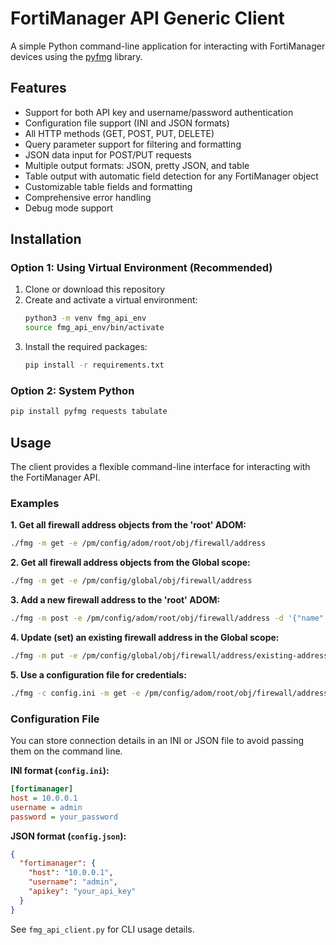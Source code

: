 # FortiManager API Generic Client

A simple Python command-line application for interacting with FortiManager devices using the [pyfmg](https://github.com/p4r4n0y1ng/pyfmg) library.

## Features

- Support for both API key and username/password authentication
- Configuration file support (INI and JSON formats)
- All HTTP methods (GET, POST, PUT, DELETE)
- Query parameter support for filtering and formatting
- JSON data input for POST/PUT requests
- Multiple output formats: JSON, pretty JSON, and table
- Table output with automatic field detection for any FortiManager object
- Customizable table fields and formatting
- Comprehensive error handling
- Debug mode support

## Installation

### Option 1: Using Virtual Environment (Recommended)

1. Clone or download this repository
2. Create and activate a virtual environment:
   ```bash
   python3 -m venv fmg_api_env
   source fmg_api_env/bin/activate
   ```
3. Install the required packages:
   ```bash
   pip install -r requirements.txt
   ```

### Option 2: System Python

```bash
pip install pyfmg requests tabulate
```

## Usage

The client provides a flexible command-line interface for interacting with the FortiManager API.

### Examples

**1. Get all firewall address objects from the 'root' ADOM:**
```bash
./fmg -m get -e /pm/config/adom/root/obj/firewall/address
```

**2. Get all firewall address objects from the Global scope:**
```bash
./fmg -m get -e /pm/config/global/obj/firewall/address
```

**3. Add a new firewall address to the 'root' ADOM:**
```bash
./fmg -m post -e /pm/config/adom/root/obj/firewall/address -d '{"name": "new-address", "subnet": "10.0.0.0/24"}'
```

**4. Update (set) an existing firewall address in the Global scope:**
```bash
./fmg -m put -e /pm/config/global/obj/firewall/address/existing-address -d '{"subnet": "10.1.1.1/32", "comment": "Updated"}'
```

**5. Use a configuration file for credentials:**
```bash
./fmg -c config.ini -m get -e /pm/config/adom/root/obj/firewall/address
```

### Configuration File

You can store connection details in an INI or JSON file to avoid passing them on the command line.

**INI format (`config.ini`):**
```ini
[fortimanager]
host = 10.0.0.1
username = admin
password = your_password
```

**JSON format (`config.json`):**
```json
{
  "fortimanager": {
    "host": "10.0.0.1",
    "username": "admin",
    "apikey": "your_api_key"
  }
}
```

See `fmg_api_client.py` for CLI usage details.

